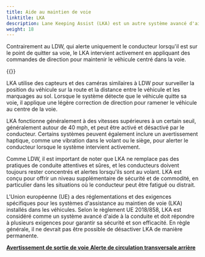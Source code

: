 ```yaml
---
title: Aide au maintien de voie
linktitle: LKA
description: Lane Keeping Assist (LKA) est un autre système avancé d'aide à la conduite (ADAS) qui aide les conducteurs à rester dans leur voie pendant la conduite.
weight: 18
---
```

<!-- markdownlint-disable MD033 -->

Contrairement au LDW, qui alerte uniquement le conducteur lorsqu'il est sur le point de quitter sa voie, le LKA intervient activement en appliquant des commandes de direction pour maintenir le véhicule centré dans la voie.

{{<evkxdisplayaddarticle />}}

LKA utilise des capteurs et des caméras similaires à LDW pour surveiller la position du véhicule sur la route et la distance entre le véhicule et les marquages au sol. Lorsque le système détecte que le véhicule quitte sa voie, il applique une légère correction de direction pour ramener le véhicule au centre de la voie.

LKA fonctionne généralement à des vitesses supérieures à un certain seuil, généralement autour de 40 mph, et peut être activé et désactivé par le conducteur. Certains systèmes peuvent également inclure un avertissement haptique, comme une vibration dans le volant ou le siège, pour alerter le conducteur lorsque le système intervient activement.

Comme LDW, il est important de noter que LKA ne remplace pas des pratiques de conduite attentives et sûres, et les conducteurs doivent toujours rester concentrés et alertes lorsqu'ils sont au volant. LKA est conçu pour offrir un niveau supplémentaire de sécurité et de commodité, en particulier dans les situations où le conducteur peut être fatigué ou distrait.

L'Union européenne (UE) a des réglementations et des exigences spécifiques pour les systèmes d'assistance au maintien de voie (LKA) installés dans les véhicules. Selon le règlement UE 2018/858, LKA est considéré comme un système avancé d'aide à la conduite et doit répondre à plusieurs exigences pour garantir sa sécurité et son efficacité. En règle générale, il ne devrait pas être possible de désactiver LKA de manière permanente.

<div class="mt-3 mb-3">
     <a href="../lanedeparturewarning/" class="text-decoration-none text-black"><strong><i class="bi-arrow-left"></i> Avertissement de sortie de voie</strong> </a>
     <a href="../rearcrosstrafficalert/" class="text-decoration-none text-black float-end"><strong>Alerte de circulation transversale arrière <i class="bi-arrow-right"></i> </strong></a>
</div>